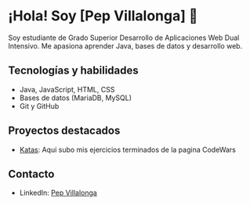 # ¡Hola! Soy [Pep Villalonga] 👋

Soy estudiante de Grado Superior Desarrollo de Aplicaciones Web Dual Intensivo. Me apasiona aprender Java, bases de datos y desarrollo web.

## Tecnologías y habilidades

- Java, JavaScript, HTML, CSS
- Bases de datos (MariaDB, MySQL)
- Git y GitHub

## Proyectos destacados

- [Katas](https://github.com/pepvillalonga/Katas.git): Aqui subo mis ejercicios terminados de la pagina CodeWars

## Contacto

- LinkedIn: [Pep Villalonga](https://linkedin.com/in/pepvillalonga)

